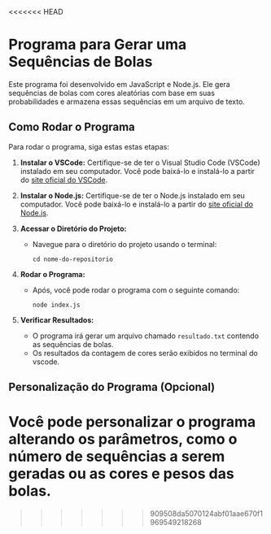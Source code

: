 <<<<<<< HEAD
# Programa para Gerar uma Sequências de Bolas

Este programa foi desenvolvido em JavaScript e Node.js. Ele gera sequências de bolas com cores aleatórias com base em suas probabilidades e armazena essas sequências em um arquivo de texto. 
## Como Rodar o Programa

Para rodar o programa, siga estas estas etapas:

1. **Instalar o VSCode:**
   Certifique-se de ter o Visual Studio Code (VSCode) instalado em seu computador. Você pode baixá-lo e instalá-lo a partir do [site oficial do VSCode](https://code.visualstudio.com/).

1. **Instalar o Node.js:**
   Certifique-se de ter o Node.js instalado em seu computador. Você pode baixá-lo e instalá-lo a partir do [site oficial do Node.js](https://nodejs.org/).

2. **Acessar o Diretório do Projeto:**
   - Navegue para o diretório do projeto usando o terminal:
     ```
     cd nome-do-repositorio
     ```

4. **Rodar o Programa:**
   - Após, você pode rodar o programa com o seguinte comando:
     ```
     node index.js
     ```

5. **Verificar Resultados:**
   - O programa irá gerar um arquivo chamado `resultado.txt` contendo as sequências de bolas.
   - Os resultados da contagem de cores serão exibidos no terminal do vscode.

## Personalização do Programa (Opcional)
Você pode personalizar o programa alterando os parâmetros, como o número de sequências a serem geradas ou as cores e pesos das bolas.
=======

>>>>>>> 909508da5070124abf01aae670f1969549218268
